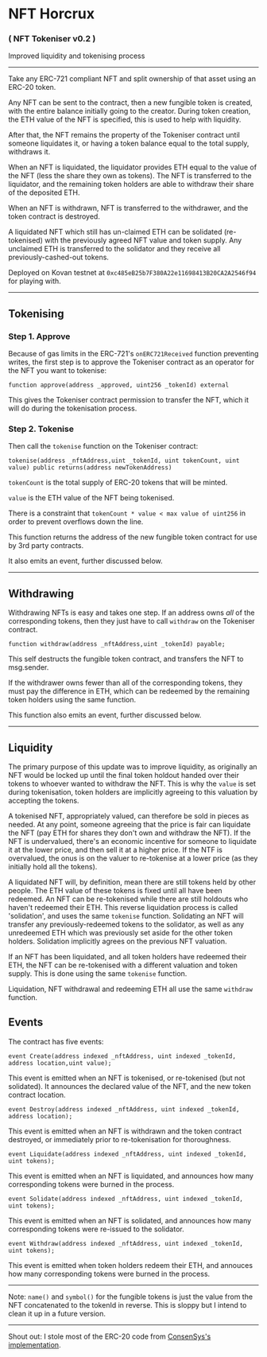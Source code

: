 # NFT Horcrux 
###  ( NFT Tokeniser v0.2 )

Improved liquidity and tokenising process

---

Take any ERC-721 compliant NFT and split ownership of that asset using an ERC-20 token.

Any NFT can be sent to the contract, then a new fungible token is created, with the entire balance initially going to the creator. During token creation, the ETH value of the NFT is specified, this is used to help with liquidity.

After that, the NFT remains the property of the Tokeniser contract until someone liquidates it, or having a token balance equal to the total supply, withdraws it. 

When an NFT is liquidated, the liquidator provides ETH equal to the value of the NFT (less the share they own as tokens). The NFT is transferred to the liquidator, and the remaining token holders are able to withdraw their share of the deposited ETH.

When an NFT is withdrawn, NFT is transferred to the withdrawer, and the token contract is destroyed.

A liquidated NFT which still has un-claimed ETH can be solidated (re-tokenised) with the previously agreed NFT value and token supply. Any unclaimed ETH is transferred to the solidator and they receive all previously-cashed-out tokens.


Deployed on Kovan testnet at `0xc485eB25b7F380A22e11698413B20CA2A2546f94` for playing with.

--- 

## Tokenising

### Step 1. Approve

Because of gas limits in the ERC-721's `onERC721Received` function preventing writes, the first step is to approve the Tokeniser contract as an operator for the NFT you want to tokenise:

``` 
function approve(address _approved, uint256 _tokenId) external
 ``` 

This gives the Tokeniser contract permission to transfer the NFT, which it will do during the tokenisation process.

### Step 2. Tokenise

Then call the `tokenise` function on the Tokeniser contract:

```
tokenise(address _nftAddress,uint _tokenId, uint tokenCount, uint value) public returns(address newTokenAddress)
```

`tokenCount` is the total supply of ERC-20 tokens that will be minted.

`value` is the ETH value of the NFT being tokenised.

There is a constraint that `tokenCount * value < max value of uint256` in order to prevent overflows down the line. 

This function returns the address of the new fungible token contract for use by 3rd party contracts.

It also emits an event, further discussed below.

---

## Withdrawing

Withdrawing NFTs is easy and takes one step. 
If an address owns *all* of the corresponding tokens, then they just have to call `withdraw` on the Tokeniser contract. 

```
function withdraw(address _nftAddress,uint _tokenId) payable;
```

This self destructs the fungible token contract, and transfers the NFT to msg.sender.

If the withdrawer owns fewer than all of the corresponding tokens, they must pay the difference in ETH, which can be redeemed by the remaining token holders using the same function.

This function also emits an event, further discussed below.


---

## Liquidity

The primary purpose of this update was to improve liquidity, as originally an NFT would be locked up until the final token holdout handed over their tokens to whoever wanted to withdraw the NFT. This is why the `value` is set during tokenisation, token holders are implicitly agreeing to this valuation by accepting the tokens. 

A tokenised NFT, appropriately valued, can therefore be sold in pieces as needed. At any point, someone agreeing that the price is fair can liquidate the NFT (pay ETH for shares they don't own and withdraw the NFT).  If the NFT is undervalued, there's an economic incentive for someone to liquidate it at the lower price, and then sell it at a higher price. If the NTF is overvalued, the onus is on the valuer to re-tokenise at a lower price (as they initially hold all the tokens).

A liquidated NFT will, by definition, mean there are still tokens held by other people. The ETH value of these tokens is fixed until all have been redeemed. An NFT can be re-tokenised while there are still holdouts who haven't redeemed their ETH. This reverse liquidation process is called 'solidation', and uses the same `tokenise` function. Solidating an NFT will transfer any previously-redeemed tokens to the solidator, as well as any unredeemed ETH which was previously set aside for the other token holders. Solidation implicitly agrees on the previous NFT valuation.

If an NFT has been liquidated, and all token holders have redeemed their ETH, the NFT can be re-tokenised with a different valuation and token supply. This is done using the same `tokenise` function.

Liquidation, NFT withdrawal and redeeming ETH all use the same `withdraw` function.

## Events

The contract has five events:

    event Create(address indexed _nftAddress, uint indexed _tokenId, address location,uint value);

This event is emitted when an NFT is tokenised, or re-tokenised (but not solidated). It announces the declared value of the NFT, and the new token contract location.

    event Destroy(address indexed _nftAddress, uint indexed _tokenId, address location);

This event is emitted when an NFT is withdrawn and the token contract destroyed, or immediately prior to re-tokenisation for thoroughness. 

    event Liquidate(address indexed _nftAddress, uint indexed _tokenId, uint tokens);

This event is emitted when an NFT is liquidated, and announces how many corresponding tokens were burned in the process.

    event Solidate(address indexed _nftAddress, uint indexed _tokenId, uint tokens);

This event is emitted when an NFT is solidated, and announces how many corresponding tokens were re-issued to the solidator.

    event Withdraw(address indexed _nftAddress, uint indexed _tokenId, uint tokens);

This event is emitted when token holders redeem their ETH, and annouces how many corresponding tokens were burned in the process.



---
Note: `name()` and `symbol()` for the fungible tokens is just the value from the NFT concatenated to the tokenId in reverse. This is sloppy but I intend to clean it up in a future version.

--- 

Shout out: I stole most of the ERC-20 code from [ConsenSys's implementation](https://github.com/ConsenSys/Tokens/blob/fdf687c69d998266a95f15216b1955a4965a0a6d/contracts/eip20/EIP20.sol).
